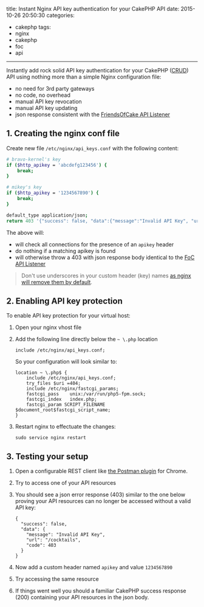 title: Instant Nginx API key authentication for your CakePHP API
date: 2015-10-26 20:50:30
categories:
  - cakephp
tags:
  - nginx
  - cakephp
  - foc
  - api
---
Instantly add rock solid API key authentication for your CakePHP
([CRUD](https://github.com/FriendsOfCake/crud)) API using
nothing more than a simple Nginx configuration file:

- no need for 3rd party gateways
- no code, no overhead
- manual API key revocation
- manual API key updating
- json response consistent with the [FriendsOfCake API Listener](http://crud.readthedocs.org/en/latest/listeners/api.html#id1)

## 1. Creating the nginx conf file

Create new file `/etc/nginx/api_keys.conf` with the following content:

```bash
# bravo-kernel's key
if ($http_apikey = 'abcdefg123456') {
    break;
}

# mikey's key
if ($http_apikey = '1234567890') {
    break;
}

default_type application/json;
return 403 '{"success": false, "data":{"message":"Invalid API Key", "url": "$request_uri", "code":403}}';
```

The above will:
- will check all connections for the presence of an `apikey` header
- do nothing if a matching apikey is found
- will otherwise throw a 403 with json response body identical to
the [FoC API Listener](http://crud.readthedocs.org/en/latest/listeners/api.html#id1)

> Don't use underscores in your custom header (key) names [as nginx
> will remove them by default](http://stackoverflow.com/questions/22856136/why-underscores-are-forbidden-in-http-header-names).

## 2. Enabling API key protection

To enable API key protection for your virtual host:

1. Open your nginx vhost file

2. Add the following line directly below the `~ \.php` location

    ```
    include /etc/nginx/api_keys.conf;
    ```

    So your configuration will look similar to:

    ```nginx
    location ~ \.php$ {
        include /etc/nginx/api_keys.conf;        
        try_files $uri =404;
        include /etc/nginx/fastcgi_params;
        fastcgi_pass    unix:/var/run/php5-fpm.sock;
        fastcgi_index   index.php;
        fastcgi_param SCRIPT_FILENAME $document_root$fastcgi_script_name;
    }
    ```

4. Restart nginx to effectuate the changes:

    ```
    sudo service nginx restart
    ```

## 3. Testing your setup

1. Open a configurable REST client like [the Postman plugin](https://www.getpostman.com/) for Chrome.

2. Try to access one of your API resources

3. You should see a json error response (403) similar to the one below proving
your API resources can no longer be accessed without a valid API key:

    ```
    {
      "success": false,
      "data": {
        "message": "Invalid API Key",
        "url": "/cocktails",
        "code": 403
      }
    }
    ```

4. Now add a custom header named `apikey` and value `1234567890`

5. Try accessing the same resource

6. If things went well you should a familiar CakePHP success response (200)
containing your API resources in the json body.
